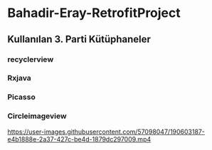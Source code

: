 # Bahadir-Eray-RetrofitProject

## Kullanılan 3. Parti Kütüphaneler
### recyclerview
### Rxjava
### Picasso
### Circleimageview

https://user-images.githubusercontent.com/57098047/190603187-e4b1888e-2a37-427c-be4d-1879dc297009.mp4


